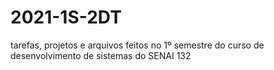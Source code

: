 # 2021-1S-2DT
tarefas, projetos e arquivos feitos no 1º semestre do curso de desenvolvimento de sistemas do SENAI 132
